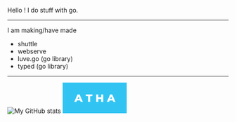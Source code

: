 
Hello !
I do stuff with go.

----
I am making/have made
- shuttle
- webserve
- luve.go (go library)
- typed (go library)
----
![My GitHub stats](https://github-readme-stats.vercel.app/api?username=Pandademic)
![](atha.svg)
